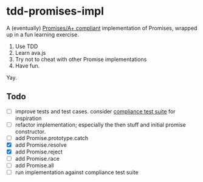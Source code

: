 # tdd-promises-impl

A (eventually) [Promises/A+ compliant](https://promisesaplus.com/) implementation of Promises, wrapped up in a fun learning exercise.

1. Use TDD
2. Learn ava.js
3. Try not to cheat with other Promise implementations
4. Have fun.

Yay.

## Todo

* [ ] improve tests and test cases. consider [compliance test suite](https://github.com/promises-aplus/promises-tests) for inspiration
* [ ] refactor implementation; especially the then stuff and initial promise constructor.
* [ ] add Promise.prototype.catch
* [x] add Promise.resolve
* [x] add Promise.reject
* [ ] add Promise.race
* [ ] add Promise.all
* [ ] run implementation against compliance test suite
